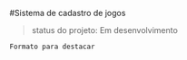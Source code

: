 #Sistema de cadastro de jogos 

> status do projeto: Em desenvolvimento

```
Formato para destacar
```
